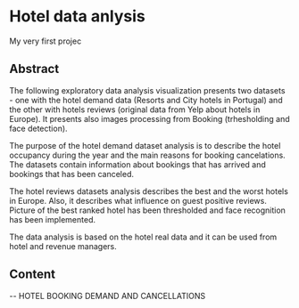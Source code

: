 # Hotel data anlysis
My very first projec


## Abstract

The following exploratory data analysis visualization presents two datasets - one with the hotel demand data (Resorts and City hotels in Portugal) and the other with hotels reviews (original data from Yelp about hotels in Europe). It presents also images processing from Booking (trhesholding and face detection). 

The purpose of the hotel demand dataset analysis is to describe the hotel occupancy during the year and the main reasons for booking cancelations. The datasets contain information about bookings that has arrived and bookings that has been canceled.

The hotel reviews datasets analysis describes the best and the worst hotels in Europe. Also, it describes what influence on guest positive reviews. Picture of the best ranked hotel has been thresholded and face recognition has been implemented.

The data analysis is based on the hotel real data and it can be used from hotel and revenue managers.

## Content

-- HOTEL BOOKING DEMAND AND CANCELLATIONS

